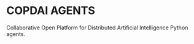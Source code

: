 # COPDAI AGENTS

Collaborative Open Platform for Distributed Artificial Intelligence
Python agents.
